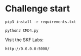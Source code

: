 # Challenge start

```
pip3 install -r requirements.txt
```

```
python3 CMD4.py
```

Visit the SKF Labs:
```
http://0.0.0.0:5000/
```
